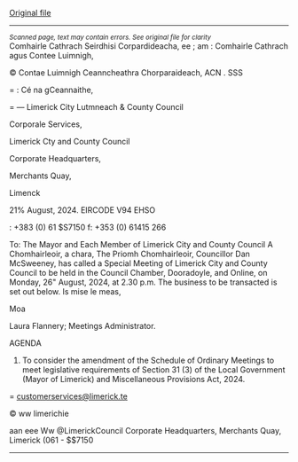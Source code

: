 [Original file](https://www.limerick.ie/sites/default/files/media/documents/2024-09/agenda-special-meeting-of-limerick-city-and-county-council-26th-august-2024.pdf)

---
*<small>Scanned page, text may contain errors. See original file for clarity</small>*  
Comhairle Cathrach Seirdhisi Corpardideacha,
ee ; am : Comhairle Cathrach agus Contee Luimnigh,

© Contae Luimnigh Ceanncheathra Chorparaideach,
ACN . SSS

= : Cé na gCeannaithe,

= — Limerick City Lutmneach
& County Council

Corporale Services,

Limerick Cty and County Council

Corporate Headquarters,

Merchants Quay,

Limenck

21% August, 2024. EIRCODE V94 EHSO

: +383 (0) 61 $S7150
f: +353 (0) 61415 266

To: The Mayor and Each Member of Limerick City and County Council
A Chomhairleoir, a chara,
The Priomh Chomhairleoir, Councillor Dan McSweeney, has called a Special Meeting of
Limerick City and County Council to be held in the Council Chamber, Dooradoyle, and Online,
on Monday, 26" August, 2024, at 2.30 p.m. The business to be transacted is set out below.
Is mise le meas,

Moa

Laura Flannery;
Meetings Administrator.

AGENDA

1. To consider the amendment of the Schedule of Ordinary Meetings to meet legislative
requirements of Section 31 (3) of the Local Government (Mayor of Limerick) and
Miscellaneous Provisions Act, 2024.

= customerservices@limerick.te

© ww limerichie

aan eee Ww @LimerickCouncil
Corporate Headquarters, Merchants Quay, Limerick (061 - $$7150


---
